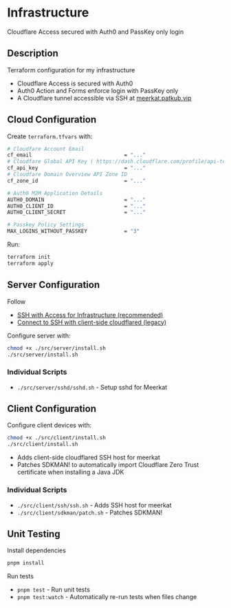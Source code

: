 # Infrastructure

Cloudflare Access secured with Auth0 and PassKey only login

## Description

Terraform configuration for my infrastructure
- Cloudflare Access is secured with Auth0
- Auth0 Action and Forms enforce login with PassKey only
- A Cloudflare tunnel accessible via SSH at [meerkat.patkub.vip](https://meerkat.patkub.vip/)

## Cloud Configuration

Create `terraform.tfvars` with:

```bash
# Cloudfare Account Email
cf_email                              = "..."
# Cloudfare Global API Key ( https://dash.cloudflare.com/profile/api-tokens )
cf_api_key                            = "..."
# Cloudfare Domain Overview API Zone ID
cf_zone_id                            = "..."

# Auth0 M2M Application Details
AUTH0_DOMAIN                          = "..."
AUTH0_CLIENT_ID                       = "..."
AUTH0_CLIENT_SECRET                   = "..."

# Passkey Policy Settings
MAX_LOGINS_WITHOUT_PASSKEY            = "3"
```

Run:

```bash
terraform init
terraform apply
```

## Server Configuration

Follow
- [SSH with Access for Infrastructure (recommended)](https://developers.cloudflare.com/cloudflare-one/networks/connectors/cloudflare-tunnel/use-cases/ssh/ssh-infrastructure-access/)
- [Connect to SSH with client-side cloudflared (legacy)](https://developers.cloudflare.com/cloudflare-one/networks/connectors/cloudflare-tunnel/use-cases/ssh/ssh-cloudflared-authentication/)

Configure server with:

```bash
chmod +x ./src/server/install.sh
./src/server/install.sh
```

### Individual Scripts
- `./src/server/sshd/sshd.sh` - Setup sshd for Meerkat


## Client Configuration

Configure client devices with:

```bash
chmod +x ./src/client/install.sh
./src/client/install.sh
```

- Adds client-side cloudflared SSH host for meerkat
- Patches SDKMAN! to automatically import Cloudflare Zero Trust certificate when installing a Java JDK

### Individual Scripts
- `./src/client/ssh/ssh.sh` - Adds SSH host for meerkat
- `./src/client/sdkman/patch.sh` - Patches SDKMAN!

## Unit Testing

Install dependencies

```bash
pnpm install
```

Run tests
- `pnpm test` - Run unit tests
- `pnpm test:watch` - Automatically re-run tests when files change

